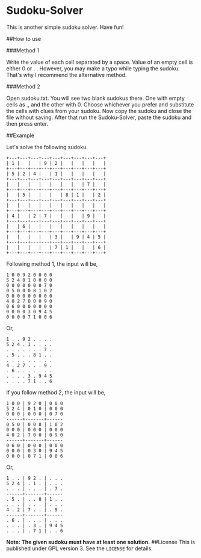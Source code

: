 Sudoku-Solver
=============

This is another simple sudoku solver. Have fun!

##How to use

###Method 1

Write the value of each cell separated by a space. Value of an empty cell is either 0 or . . However, you may make a typo while typing the sudoku. That's why I recommend the alternative method.

###Method 2

Open sudoku.txt. You will see two blank sudokus there. One with empty cells as ., and the other with 0. Choose whichever you prefer and substitute the cells with clues from your sudoku. Now copy the sudoku and close the file without saving. After that run the Sudoku-Solver, paste the sudoku and then press enter.

##Example

Let's solve the following sudoku.
```
+---+---+---+---+---+---+---+---+---+
| 1 |   |   | 9 | 2 |   |   |   |   |
+---+---+---+---+---+---+---+---+---+
| 5 | 2 | 4 |   | 1 |   |   |   |   |
+---+---+---+---+---+---+---+---+---+
|   |   |   |   |   |   |   | 7 |   |
+---+---+---+---+---+---+---+---+---+
|   | 5 |   |   |   | 8 | 1 |   | 2 |
+---+---+---+---+---+---+---+---+---+
|   |   |   |   |   |   |   |   |   |
+---+---+---+---+---+---+---+---+---+
| 4 |   | 2 | 7 |   |   |   | 9 |   |
+---+---+---+---+---+---+---+---+---+
|   | 6 |   |   |   |   |   |   |   |
+---+---+---+---+---+---+---+---+---+
|   |   |   |   | 3 |   | 9 | 4 | 5 |
+---+---+---+---+---+---+---+---+---+
|   |   |   |   | 7 | 1 |   |   | 6 |
+---+---+---+---+---+---+---+---+---+
```
Following method 1, the input will be,

```
1 0 0 9 2 0 0 0 0
5 2 4 0 1 0 0 0 0
0 0 0 0 0 0 0 7 0
0 5 0 0 0 8 1 0 2
0 0 0 0 0 0 0 0 0
4 0 2 7 0 0 0 9 0
0 6 0 0 0 0 0 0 0
0 0 0 0 3 0 9 4 5
0 0 0 0 7 1 0 0 6
```
Or,
```
1 . . 9 2 . . . .
5 2 4 . 1 . . . .
. . . . . . . 7 .
. 5 . . . 8 1 . .
. . . . . . . . .
4 . 2 7 . . . 9 .
. 6 . . . . . . .
. . . . 3 . 9 4 5
. . . . 7 1 . . 6
```
If you follow method 2, the input will be,
```
1 0 0 | 9 2 0 | 0 0 0
5 2 4 | 0 1 0 | 0 0 0
0 0 0 | 0 0 0 | 0 7 0
------+-------+------
0 5 0 | 0 0 8 | 1 0 2
0 0 0 | 0 0 0 | 0 0 0
4 0 2 | 7 0 0 | 0 9 0
------+-------+------
0 6 0 | 0 0 0 | 0 0 0
0 0 0 | 0 3 0 | 9 4 5
0 0 0 | 0 7 1 | 0 0 6
```
Or,
```
1 . . | 9 2 . | . . .
5 2 4 | . 1 . | . . .
. . . | . . . | . 7 .
------+-------+------
. 5 . | . . 8 | 1 . .
. . . | . . . | . . .
4 . 2 | 7 . . | . 9 .
------+-------+------
. 6 . | . . . | . . .
. . . | . 3 . | 9 4 5
. . . | . 7 1 | . . 6
```
**Note: The given sudoku must have at least one solution.** 
##License
This is  published under GPL version 3. See the `LICENSE` for details.

